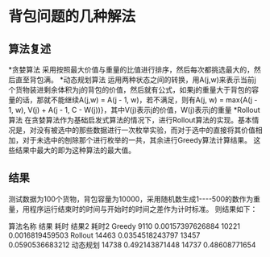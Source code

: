 #  背包问题的几种解法
## 算法复述
*贪婪算法 
采用按照最大价值与重量的比值进行排序，然后每次都挑选最大的，然后直至背包满。
*动态规划算法
运用两种状态之间的转换，用A(j,w)来表示当前j个货物装进剩余体积为j的背包的价值，然后就有公式，如果j的重量大于背包的容量的话，那就不能继续A(j,w) = A(j - 1, w)，若不满足，则有A(j, w) = max{A(j - 1, w), V(j) + A(j - 1, C - W(j))}，其中V(j)表示j的价值，W(j)表示j的重量
*Rollout算法
在贪婪算法作为基础启发式算法的情况下，进行Rollout算法的实现。基本情况是，对没有被选中的那些数据进行一次枚举实验，而对于选中的直接将其价值相加，对于未选中的刨除那个进行枚举的一共，其余进行Greedy算法计算结果。
这些结果中最大的即为这种算法的最大值。
##  结果
测试数据为100个货物，背包容量为10000，采用随机数生成1----500的数作为重量，用程序运行结束时的时间与开始时的时间之差作为计时标准。
则结果如下：
 
算法名称
结果
耗时
结果2
耗时2
Greedy
9110
0.00157397626884
10221
0.0016819459503
Rollout
14463
0.0354518243797
13457
0.0590536683212
动态规划
14738
0.492143871448
14737
0.48608771654

